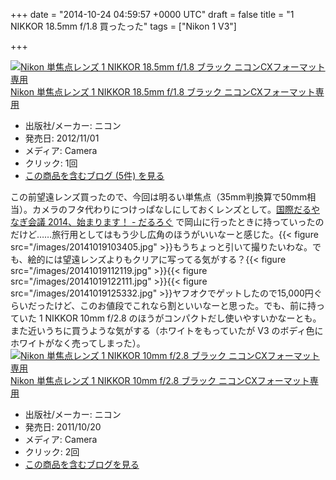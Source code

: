 
+++
date = "2014-10-24 04:59:57 +0000 UTC"
draft = false
title = "1 NIKKOR 18.5mm f/1.8 買ったった"
tags = ["Nikon 1 V3"]

+++
<div class="hatena-asin-detail"><a href="http://www.amazon.co.jp/exec/obidos/ASIN/B009A77Q1K/bestylesnet-22/"><img src="https://images-fe.ssl-images-amazon.com/images/I/41WK1E9fRRL._SL160_.jpg" class="hatena-asin-detail-image" alt="Nikon 単焦点レンズ 1 NIKKOR 18.5mm f/1.8  ブラック ニコンCXフォーマット専用" title="Nikon 単焦点レンズ 1 NIKKOR 18.5mm f/1.8  ブラック ニコンCXフォーマット専用"/></a><div class="hatena-asin-detail-info"><a href="http://www.amazon.co.jp/exec/obidos/ASIN/B009A77Q1K/bestylesnet-22/">Nikon 単焦点レンズ 1 NIKKOR 18.5mm f/1.8  ブラック ニコンCXフォーマット専用</a><ul><li><span class="hatena-asin-detail-label">出版社/メーカー:</span> ニコン</li><li><span class="hatena-asin-detail-label">発売日:</span> 2012/11/01</li><li><span class="hatena-asin-detail-label">メディア:</span> Camera</li><li> <span class="hatena-asin-detail-label">クリック</span>: 1回</li><li><a href="http://d.hatena.ne.jp/asin/B009A77Q1K/bestylesnet-22" target="_blank">この商品を含むブログ (5件) を見る</a></li></ul></div><div class="hatena-asin-detail-foot"></div></div>この前望遠レンズ買ったので、今回は明るい単焦点（35mm判換算で50mm相当）。カメラのフタ代わりにつけっぱなしにしておくレンズとして。<a href="https://blog.daruyanagi.jp/entry/2014/10/17/183616">国際だるやなぎ会議 2014、始まります！ - だるろぐ</a> で岡山に行ったときに持っていったのだけど……旅行用としてはもう少し広角のほうがいいなーと感じた。{{< figure src="/images/20141019103405.jpg"  >}}もうちょっと引いて撮りたいわな。でも、絵的には望遠レンズよりもクリアに写ってる気がする？{{< figure src="/images/20141019112119.jpg"  >}}{{< figure src="/images/20141019122111.jpg"  >}}{{< figure src="/images/20141019125332.jpg"  >}}ヤフオクでゲットしたので15,000円ぐらいだったけど、このお値段でこれなら割といいなーと思った。でも、前に持っていた 1 NIKKOR 10mm f/2.8 のほうがコンパクトだし使いやすいかなーとも。また近いうちに買うような気がする（ホワイトをもっていたが V3 のボディ色にホワイトがなく売ってしまった）。<div class="hatena-asin-detail"><a href="http://www.amazon.co.jp/exec/obidos/ASIN/B005OD1CDM/bestylesnet-22/"><img src="https://images-fe.ssl-images-amazon.com/images/I/41fpKlVAIxL._SL160_.jpg" class="hatena-asin-detail-image" alt="Nikon 単焦点レンズ 1 NIKKOR 10mm f/2.8 ブラック ニコンCXフォーマット専用" title="Nikon 単焦点レンズ 1 NIKKOR 10mm f/2.8 ブラック ニコンCXフォーマット専用"/></a><div class="hatena-asin-detail-info"><a href="http://www.amazon.co.jp/exec/obidos/ASIN/B005OD1CDM/bestylesnet-22/">Nikon 単焦点レンズ 1 NIKKOR 10mm f/2.8 ブラック ニコンCXフォーマット専用</a><ul><li><span class="hatena-asin-detail-label">出版社/メーカー:</span> ニコン</li><li><span class="hatena-asin-detail-label">発売日:</span> 2011/10/20</li><li><span class="hatena-asin-detail-label">メディア:</span> Camera</li><li> <span class="hatena-asin-detail-label">クリック</span>: 2回</li><li><a href="http://d.hatena.ne.jp/asin/B005OD1CDM/bestylesnet-22" target="_blank">この商品を含むブログを見る</a></li></ul></div><div class="hatena-asin-detail-foot"></div></div>


